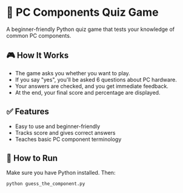# 🧠 PC Components Quiz Game

A beginner-friendly Python quiz game that tests your knowledge of common PC components.

## 🎮 How It Works

- The game asks you whether you want to play.
- If you say "yes", you'll be asked 6 questions about PC hardware.
- Your answers are checked, and you get immediate feedback.
- At the end, your final score and percentage are displayed.

## ✅ Features

- Easy to use and beginner-friendly
- Tracks score and gives correct answers
- Teaches basic PC component terminology

## 🚀 How to Run

Make sure you have Python installed. Then:

```bash
python guess_the_component.py
```
